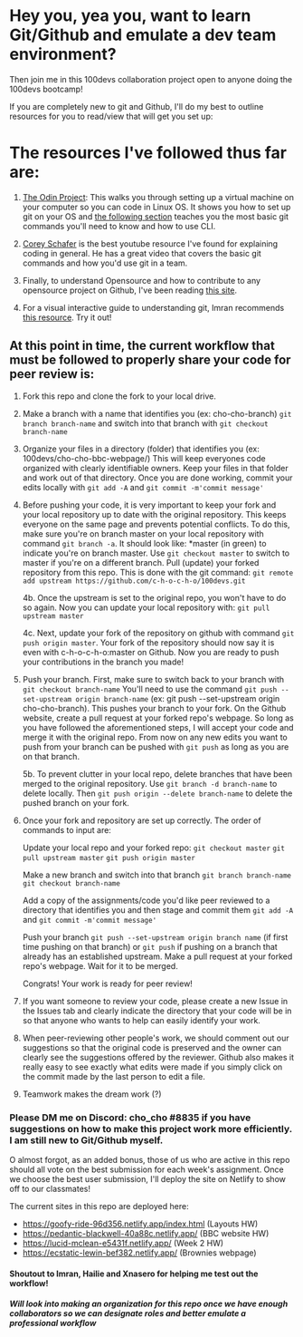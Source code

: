 # Hey you, yea you, want to learn Git/Github and emulate a dev team environment?

Then join me in this 100devs collaboration project open to anyone doing the 100devs bootcamp!

If you are completely new to git and Github, I'll do my best to outline resources for you to read/view that will get you set up:

# The resources I've followed thus far are:

1. [The Odin Project](https://www.theodinproject.com/courses/foundations/lessons/installation-overview): 
This walks you through setting up a virtual machine on your computer so you can code in Linux OS. It shows you how to set up git on your OS and [the following section](https://www.theodinproject.com/courses/foundations/lessons/introduction-to-git) teaches you the most basic git commands you'll need to know and how to use CLI. 

2. [Corey Schafer](https://www.youtube.com/watch?v=HVsySz-h9r4) is the best youtube resource I've found for explaining coding in general. He has a great video that covers the basic git commands and how you'd use git in a team.

3. Finally, to understand Opensource and how to contribute to any opensource project on Github, I've been reading [this site](https://www.digitalocean.com/community/tutorial_series/an-introduction-to-open-source).

4. For a visual interactive guide to understanding git, Imran recommends [this resource](https://learngitbranching.js.org/). Try it out!

## At this point in time, the current workflow that must be followed to properly share your code for peer review is:

1. Fork this repo and clone the fork to your local drive. 

2. Make a branch with a name that identifies you (ex: cho-cho-branch) `git branch branch-name` and switch into that branch with `git checkout branch-name`

3. Organize your files in a directory (folder) that identifies you (ex: 100devs/cho-cho-bbc-webpage/) This will keep everyones code organized with clearly identifiable owners. Keep your files in that folder and work out of that directory. Once you are done working, commit your edits locally with `git add -A` and `git commit -m'commit message'`

4. Before pushing your code, it is very important to keep your fork and your local repository up to date with the original repository. This keeps everyone on the same page and prevents potential conflicts. To do this, make sure you're on branch master on your local repository with command `git branch -a`. It should look like: *master (in green) to indicate you're on branch master. Use `git checkout master` to switch to master if you're on a different branch. Pull (update) your forked repository from this repo. This is done with the git command: `git remote add upstream https://github.com/c-h-o-c-h-o/100devs.git`  

    4b. 
    Once the upstream is set to the original repo, you won't have to do so again. Now you can update your local repository with: `git pull upstream master`  

    4c.
    Next, update your fork of the repository on github with command `git push origin master`. Your fork of the repository should now say it is even with c-h-o-c-h-o:master on Github. Now you are ready to push your contributions in the branch you made!
        
5. Push your branch. First, make sure to switch back to your branch with `git checkout branch-name` You'll need to use the command `git push --set-upstream origin branch-name` (ex: git push --set-upstream origin cho-cho-branch). This pushes your branch to your fork. On the Github website, create a pull request at your forked repo's webpage. So long as you have followed the aforementioned steps, I will accept your code and merge it with the original repo. From now on any new edits you want to push from your branch can be pushed with `git push` as long as you are on that branch.  

    5b. 
    To prevent clutter in your local repo, delete branches that have been merged to the original repository. Use `git branch -d branch-name` to delete locally. Then `git push origin --delete branch-name` to delete the pushed branch on your fork. 
        
6. Once your fork and repository are set up correctly. The order of commands to input are:  
    
    Update your local repo and your forked repo: `git checkout master` `git pull upstream master` `git push origin master`  

    Make a new branch and switch into that branch `git branch branch-name` `git checkout branch-name`  

    Add a copy of the assignments/code you'd like peer reviewed to a directory that identifies you and then stage and commit them `git add -A` and `git commit -m'commit message'`  

    Push your branch `git push --set-upstream origin branch name` (if first time pushing on that branch) or `git push` if pushing on a branch that already has an established upstream. Make a pull request at your forked repo's webpage. Wait for it to be merged.  
      
    Congrats! Your work is ready for peer review! 


7. If you want someone to review your code, please create a new Issue in the Issues tab and clearly indicate the directory that your code will be in so that anyone who wants to help can easily identify your work. 

8. When peer-reviewing other people's work, we should comment out our suggestions so that the original code is preserved and the owner can clearly see the suggestions offered by the reviewer. Github also makes it really easy to see exactly what edits were made if you simply click on the commit made by the last person to edit a file. 

9. Teamwork makes the dream work (?)


### Please DM me on Discord: cho_cho #8835 if you have suggestions on how to make this project work more efficiently. I am still new to Git/Github myself.

O almost forgot, as an added bonus, those of us who are active in this repo should all vote on the best submission for each week's assignment. Once we choose the best user submission, I'll deploy the site on Netlify to show off to our classmates!

The current sites in this repo are deployed here: 
* https://goofy-ride-96d356.netlify.app/index.html (Layouts HW)
* https://pedantic-blackwell-40a88c.netlify.app/ (BBC website HW)
* https://lucid-mclean-e5431f.netlify.app/ (Week 2 HW)
* https://ecstatic-lewin-bef382.netlify.app/ (Brownies webpage)

#### Shoutout to Imran, Hailie and Xnasero for helping me test out the workflow!

##### Will look into making an organization for this repo once we have enough collaborators so we can designate roles and better emulate a professional workflow
